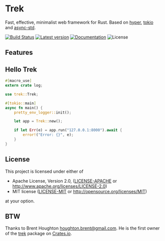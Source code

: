 # Trek

Fast, effective, minimalist web framework for Rust. Based on [hyper], [tokio] and [async-std].

[![Build Status](https://travis-ci.org/trek-rs/trek.svg?branch=master)](https://travis-ci.org/trek-rs/trek)
[![Latest version](https://img.shields.io/crates/v/trek.svg)](https://crates.io/crates/trek)
[![Documentation](https://docs.rs/trek/badge.svg)](https://docs.rs/trek)
![License](https://img.shields.io/crates/l/trek.svg)

## Features

## Hello Trek

```rust
#[macro_use]
extern crate log;

use trek::Trek;

#[tokio::main]
async fn main() {
    pretty_env_logger::init();

    let app = Trek::new();

    if let Err(e) = app.run("127.0.0.1:8000").await {
        error!("Error: {}", e);
    }
}
```

## License

This project is licensed under either of

- Apache License, Version 2.0, ([LICENSE-APACHE](LICENSE-APACHE) or
  http://www.apache.org/licenses/LICENSE-2.0)
- MIT license ([LICENSE-MIT](LICENSE-MIT) or
  http://opensource.org/licenses/MIT)

at your option.

## BTW

Thanks to Brent Houghton <houghton.brent@gmail.com>. He is the first owner
of the [trek] package on [Crates.io].

[trek]: https://crates.io/crates/trek
[crates.io]: https://crates.io/
[hyper]: https://hyper.rs/
[tokio]: https://tokio.rs/
[async-std]: https://async.rs/
